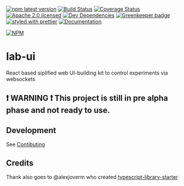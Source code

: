 [![npm latest version](https://img.shields.io/npm/v/lab-ui.svg)](https://www.npmjs.com/package/lab-ui)
[![Build Status](https://travis-ci.org/MicroControlLab/lab-ui.svg?branch=master)](https://travis-ci.org/MicroControlLab/lab-ui)
[![Coverage Status](https://coveralls.io/repos/github/MicroControlLab/lab-ui/badge.svg?branch=master)](https://coveralls.io/github/MicroControlLab/lab-ui?branch=master)
[![Apache 2.0 licensed](https://img.shields.io/hexpm/l/plug.svg)](https://raw.githubusercontent.com/MicroControlLab/lab-ui/master/LICENSE)
[![Dev Dependencies](https://david-dm.org/MicroControlLab/lab-ui/dev-status.svg)](https://david-dm.org/MicroControlLab/lab-ui?type=dev)
[![Greenkeeper badge](https://badges.greenkeeper.io/MicroControlLab/lab-ui.svg)](https://greenkeeper.io/)
[![styled with prettier](https://img.shields.io/badge/styled_with-prettier-ff69b4.svg)](https://github.com/prettier/prettier)
[![Documentation](https://img.shields.io/badge/docs-gh--pages-brightgreen.svg)](https://microcontrollab.github.io/lab-ui/index.html)

[![NPM](https://nodei.co/npm/lab-ui.png)](https://npmjs.org/package/lab-ui)

# lab-ui

React based siplified web UI-building kit to control experiments via websockets

## :exclamation: WARNING :exclamation: This project is still in pre alpha phase and not ready to use.

## Development

See [Contibuting](https://github.com/MicroControlLab/lab-ui/blob/master/CONTRIBUTING.md)

## Credits

Thank also goes to @alexjoverm who created [typescript-library-starter](https://github.com/alexjoverm/typescript-library-starter)
